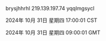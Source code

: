 brysjhhrhl 219.139.197.74 yqqlmgsycl

2024年 10月 31日 星期四 17:00:01 CST

2024年 10月 31日 星期四 09:00:01 GMT

